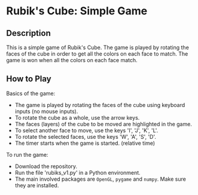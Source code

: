 # Rubik's Cube: Simple Game

## Description

This is a simple game of Rubik's Cube. The game is played by rotating the faces of the cube in order to get all the colors on each face to match. The game is won when all the colors on each face match.

## How to Play

Basics of the game:
- The game is played by rotating the faces of the cube using keyboard inputs (no mouse inputs).
- To rotate the cube as a whole, use the arrow keys.
- The faces (layers) of the cube to be moved are highlighted in the game.
- To select another face to move, use the keys 'I', 'J', 'K', 'L'.
- To rotate the selected faces, use the keys 'W', 'A', 'S', 'D'.
- The timer starts when the game is started. (relative time)

To run the game:
- Download the repository.
- Run the file 'rubiks_v1.py' in a Python environment.
- The main involved packages are `OpenGL`, `pygame` and `numpy`. Make sure they are installed.